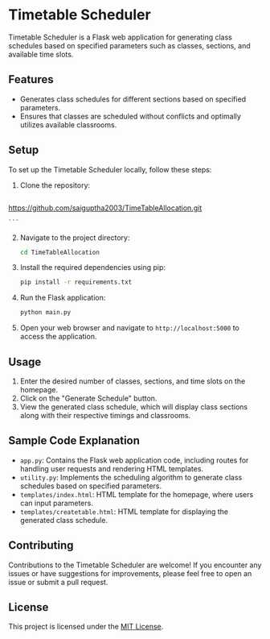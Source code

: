 # Timetable Scheduler

Timetable Scheduler is a Flask web application for generating class schedules based on specified parameters such as classes, sections, and available time slots.

## Features

- Generates class schedules for different sections based on specified parameters.
- Ensures that classes are scheduled without conflicts and optimally utilizes available classrooms.

## Setup

To set up the Timetable Scheduler locally, follow these steps:

1. Clone the repository:

    ```bash
    
https://github.com/saiguptha2003/TimeTableAllocation.git

    ```

2. Navigate to the project directory:

    ```bash
    cd TimeTableAllocation
    ```

3. Install the required dependencies using pip:

    ```bash
    pip install -r requirements.txt
    ```

4. Run the Flask application:

    ```bash
    python main.py
    ```

5. Open your web browser and navigate to `http://localhost:5000` to access the application.

## Usage

1. Enter the desired number of classes, sections, and time slots on the homepage.
2. Click on the "Generate Schedule" button.
3. View the generated class schedule, which will display class sections along with their respective timings and classrooms.

## Sample Code Explanation

- `app.py`: Contains the Flask web application code, including routes for handling user requests and rendering HTML templates.
- `utility.py`: Implements the scheduling algorithm to generate class schedules based on specified parameters.
- `templates/index.html`: HTML template for the homepage, where users can input parameters.
- `templates/createtable.html`: HTML template for displaying the generated class schedule.

## Contributing

Contributions to the Timetable Scheduler are welcome! If you encounter any issues or have suggestions for improvements, please feel free to open an issue or submit a pull request.

## License

This project is licensed under the [MIT License](LICENSE).
